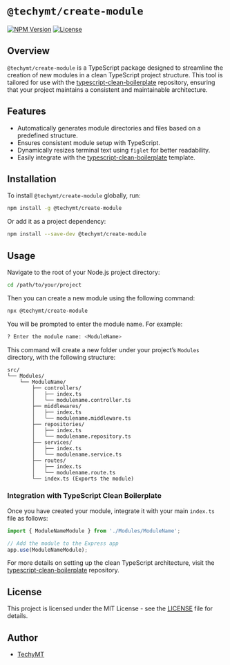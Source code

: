 # `@techymt/create-module`

[![NPM Version](https://img.shields.io/npm/v/@techymt/create-module.svg)](https://www.npmjs.com/package/@techymt/create-module)
[![License](https://img.shields.io/npm/l/@techymt/create-module.svg)](https://www.npmjs.com/package/@techymt/create-module)

## Overview

`@techymt/create-module` is a TypeScript package designed to streamline the creation of new modules in a clean TypeScript project structure. This tool is tailored for use with the [typescript-clean-boilerplate](https://github.com/TechyMT/typescript_clean_template) repository, ensuring that your project maintains a consistent and maintainable architecture.

## Features

- Automatically generates module directories and files based on a predefined structure.
- Ensures consistent module setup with TypeScript.
- Dynamically resizes terminal text using `figlet` for better readability.
- Easily integrate with the [typescript-clean-boilerplate](https://github.com/TechyMT/typescript_clean_template) template.

## Installation

To install `@techymt/create-module` globally, run:

```bash
npm install -g @techymt/create-module
```

Or add it as a project dependency:

```bash
npm install --save-dev @techymt/create-module
```

## Usage

Navigate to the root of your Node.js project directory:
```bash
cd /path/to/your/project
```

Then you can create a new module using the following command:

```bash
npx @techymt/create-module
```
You will be prompted to enter the module name. For example:

```bash
? Enter the module name: <ModuleName>
```

This command will create a new folder under your project’s `Modules` directory, with the following structure:

```
src/
└── Modules/
    └── ModuleName/
        ├── controllers/
        │   ├── index.ts
        │   └── modulename.controller.ts
        ├── middlewares/
        │   ├── index.ts
        │   └── modulename.middleware.ts
        ├── repositories/
        │   ├── index.ts
        │   └── modulename.repository.ts
        ├── services/
        │   ├── index.ts
        │   └── modulename.service.ts
        ├── routes/
        │   ├── index.ts
        │   └── modulename.route.ts
        └── index.ts (Exports the module)
```

### Integration with TypeScript Clean Boilerplate

Once you have created your module, integrate it with your main `index.ts` file as follows:

```ts
import { ModuleNameModule } from './Modules/ModuleName';

// Add the module to the Express app
app.use(ModuleNameModule);
```

For more details on setting up the clean TypeScript architecture, visit the [typescript-clean-boilerplate](https://github.com/TechyMT/typescript_clean_template) repository.


## License

This project is licensed under the MIT License - see the [LICENSE](LICENSE) file for details.

## Author

- [TechyMT](https://github.com/techymt)
